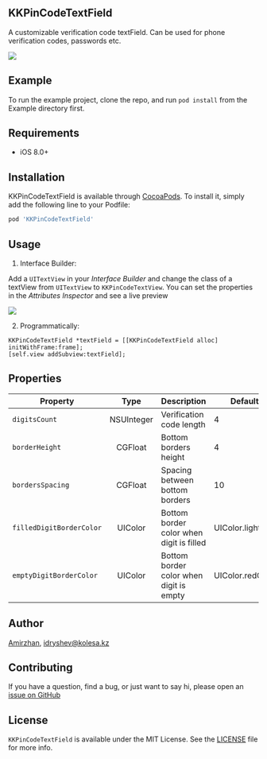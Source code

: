 ## KKPinCodeTextField

A customizable verification code textField. Can be used for phone verification codes, passwords etc.

![](Screenshots/example.gif)

## Example

To run the example project, clone the repo, and run `pod install` from the Example directory first.

## Requirements

- iOS 8.0+

## Installation

KKPinCodeTextField is available through [CocoaPods](http://cocoapods.org). To install
it, simply add the following line to your Podfile:

```ruby
pod 'KKPinCodeTextField'
```

## Usage

1. Interface Builder:

Add a `UITextView` in your *Interface Builder* and change the class of a textView from `UITextView` to `KKPinCodeTextView`. You can set the properties in the *Attributes Inspector* and see a live preview

![](Screenshots/usage.gif)

2. Programmatically:

```objc
KKPinCodeTextField *textField = [[KKPinCodeTextField alloc] initWithFrame:frame];
[self.view addSubview:textField];
```

## Properties

| Property | Type | Description | Default value |
| ---- | :---: | --- | --- |
| ```digitsCount``` | NSUInteger  | Verification code length | 4
| ```borderHeight``` | CGFloat  | Bottom borders height | 4
| ```bordersSpacing``` | CGFloat  | Spacing between bottom borders | 10
| ```filledDigitBorderColor``` | UIColor  | Bottom border color when digit is filled | UIColor.lightGrayColor
| ```emptyDigitBorderColor``` | UIColor  | Bottom border color when digit is empty | UIColor.redColor

## Author

[Amirzhan](https://github.com/iamirzhan), idryshev@kolesa.kz

## Contributing

If you have a question, find a bug, or just want to say hi, please open an [issue on GitHub](https://github.com/kolesa-teeam/ios_pinCodeTextField/issues/new)

## License

`KKPinCodeTextField` is available under the MIT License. See the [LICENSE](./LICENSE) file for more info.
